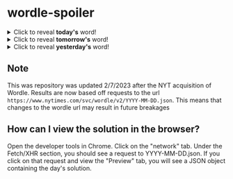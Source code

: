 # wordle-spoiler

<details>
  <summary>Click to reveal <b>today's</b> word!</summary>
  <br>
  <b> circa </b>
</details>

<details>
  <summary>Click to reveal <b>tomorrow's</b> word!</summary>
  <br>
  <b> cedar </b>
</details>

<details>
  <summary>Click to reveal <b>yesterday's</b> word!</summary>
  <br>
  <b> logic </b>
</details>

## Note
This was repository was updated 2/7/2023 after the NYT acquisition of Wordle. Results are now based off requests to the url `https://www.nytimes.com/svc/wordle/v2/YYYY-MM-DD.json`. This means that changes to the wordle url may result in future breakages

## How can I view the solution in the browser?
Open the developer tools in Chrome. Click on the "network" tab. Under the Fetch/XHR section, you should see a request to YYYY-MM-DD.json. If you click on that request and view the "Preview" tab, you will see a JSON object containing the day's solution.